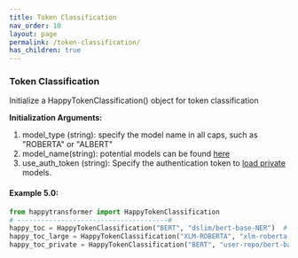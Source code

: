 ```yaml
---
title: Token Classification
nav_order: 10
layout: page
permalink: /token-classification/
has_children: true
---
```

### Token Classification  

Initialize a HappyTokenClassification() object for token classification 

**Initialization Arguments:**
 1. model_type (string): specify the model name in all caps, such as "ROBERTA" or "ALBERT"
 2. model_name(string): potential models can be found [here](https://huggingface.co/models?pipeline_tag=token-classification) 
 3. use_auth_token (string): Specify the authentication token to 
       [load private](https://huggingface.co/transformers/model_sharing.html) models. 

#### Example 5.0:
```python
from happytransformer import HappyTokenClassification
# --------------------------------------#
happy_toc = HappyTokenClassification("BERT", "dslim/bert-base-NER")  # default 
happy_toc_large = HappyTokenClassification("XLM-ROBERTA", "xlm-roberta-large-finetuned-conll03-english") 
happy_toc_private = HappyTokenClassification("BERT", "user-repo/bert-base-NER", use_auth_token="123abc")
```
